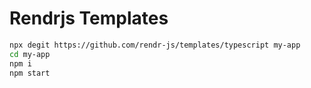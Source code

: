# Rendrjs Templates

```bash
npx degit https://github.com/rendr-js/templates/typescript my-app
cd my-app
npm i
npm start
```
